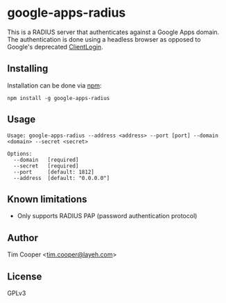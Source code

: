 # google-apps-radius

This is a RADIUS server that authenticates against a Google Apps domain. The
authentication is done using a headless browser
as opposed to Google's deprecated [ClientLogin](https://developers.google.com/accounts/docs/AuthForInstalledApps).

## Installing

Installation can be done via [npm](https://www.npmjs.org/):

    npm install -g google-apps-radius

## Usage

    Usage: google-apps-radius --address <address> --port [port] --domain <domain> --secret <secret>

    Options:
      --domain   [required]
      --secret   [required]
      --port     [default: 1812]
      --address  [default: "0.0.0.0"]

## Known limitations

- Only supports RADIUS PAP (password authentication protocol)

## Author

Tim Cooper <<tim.cooper@layeh.com>>

## License

GPLv3
